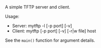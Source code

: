 A simple TFTP server and client.

Usage:

- Server: mytftp -l [-p port] [-v]
- Client: mytftp [-p port] [-v] [-r|w file] host

See the `main()` function for argument details.
